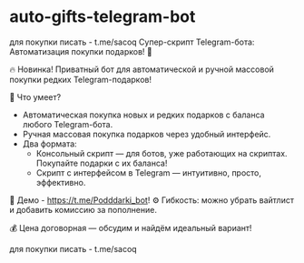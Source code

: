 # auto-gifts-telegram-bot
для покупки писать - t.me/sacoq
Супер-скрипт Telegram-бота: Автоматизация покупки подарков! 🎉

🔥 Новинка! Приватный бот для автоматической и ручной массовой покупки редких Telegram-подарков!  

💎 Что умеет?  
- Автоматическая покупка новых и редких подарков с баланса любого Telegram-бота.  
- Ручная массовая покупка подарков через удобный интерфейс.  
- Два формата:  
  - Консольный скрипт — для ботов, уже работающих на скриптах. Покупайте подарки с их баланса!  
  - Скрипт с интерфейсом в Telegram — интуитивно, просто, эффективно.  

📸 Демо - https://t.me/Podddarki_bot!
⚙️ Гибкость: можно убрать вайтлист и добавить комиссию за пополнение.  

💰 Цена договорная — обсудим и найдём идеальный вариант!

для покупки писать - t.me/sacoq
